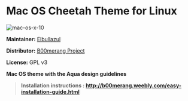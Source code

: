 # Mac OS Cheetah Theme for Linux

![mac-os-x-10](http://b00merang.weebly.com/uploads/1/6/8/1/16813022/capture-du-2017-06-04-21-08-52_orig.png)

**Maintainer:** [Elbullazul](https://github.com/elbullazul)

**Distributor:** [B00merang Project](https://github.com/B00merang-Project)

**License:** GPL v3

**Mac OS theme with the Aqua design guidelines**

> **Installation instructions : http://b00merang.weebly.com/easy-installation-guide.html**

